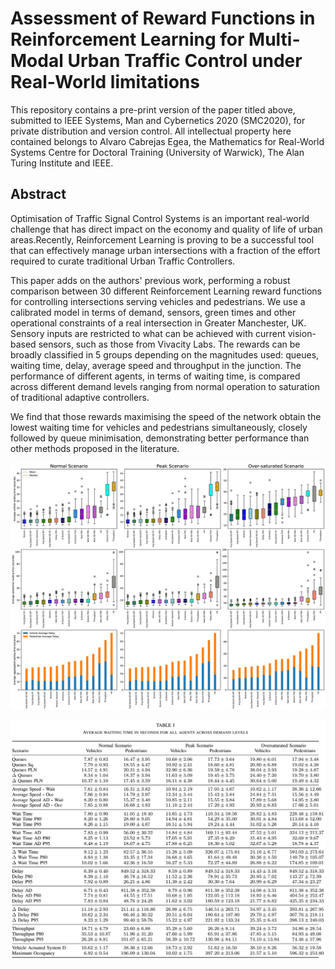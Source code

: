 # Assessment of Reward Functions in Reinforcement Learning for Multi-Modal Urban Traffic Control under Real-World limitations
This repository contains a pre-print version of the paper titled above, submitted to IEEE Systems, Man and Cybernetics 2020 (SMC2020), for private distribution and version control.
All intellectual property here contained belongs to Alvaro Cabrejas Egea, the Mathematics for Real-World Systems Centre for Doctoral Training (University of Warwick), The Alan Turing Institute and IEEE.

## Abstract
Optimisation of Traffic Signal Control Systems is an important real-world challenge that has direct impact on the economy and quality of life of urban areas.Recently, Reinforcement Learning is proving to be a successful tool that can effectively manage urban intersections with a fraction of the effort required to curate traditional Urban Traffic Controllers. 

This paper adds on the authors' previous work, performing a robust comparison between 30 different Reinforcement Learning reward functions for controlling intersections serving vehicles and pedestrians. We use a calibrated model in terms of demand, sensors, green times and other operational constraints of a real intersection in Greater Manchester, UK. 
Sensory inputs are restricted to what can be achieved with current vision-based sensors, such as those from Vivacity Labs.
The rewards can be broadly classified in 5 groups depending on the magnitudes used: queues, waiting time, delay, average speed and throughput in the junction. The performance of different agents, in terms of waiting time, is compared across different demand levels ranging from normal operation to saturation of traditional adaptive controllers.

We find that those rewards maximising the speed of the network obtain the lowest waiting time for vehicles and pedestrians simultaneously, closely followed by queue minimisation, demonstrating better performance than other methods proposed in the literature.

![](figures/9grid_ordered_boxplot_all-page-001.jpg)

![](figures/table_results.PNG)
